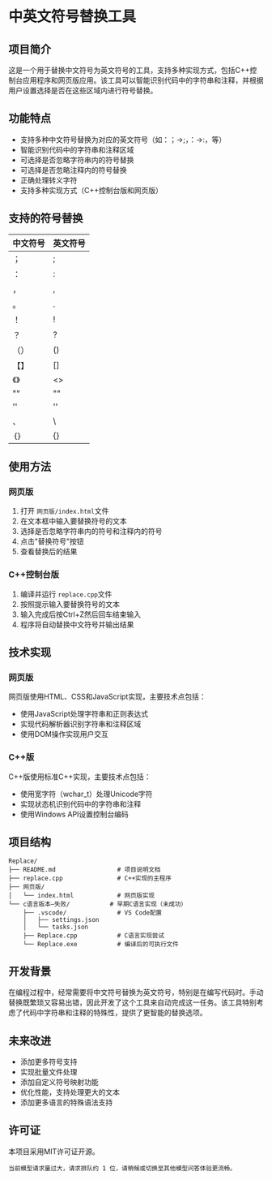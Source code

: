 
# 中英文符号替换工具

## 项目简介

这是一个用于替换中文符号为英文符号的工具，支持多种实现方式，包括C++控制台应用程序和网页版应用。该工具可以智能识别代码中的字符串和注释，并根据用户设置选择是否在这些区域内进行符号替换。

## 功能特点

- 支持多种中文符号替换为对应的英文符号（如：；→;，：→:，等）
- 智能识别代码中的字符串和注释区域
- 可选择是否忽略字符串内的符号替换
- 可选择是否忽略注释内的符号替换
- 正确处理转义字符
- 支持多种实现方式（C++控制台版和网页版）

## 支持的符号替换

| 中文符号 | 英文符号 |
| -------- | -------- |
| ；       | ;        |
| ：       | :        |
| ，       | ,        |
| 。       | .        |
| ！       | !        |
| ？       | ?        |
| （）     | ()       |
| 【】     | []       |
| 《》     | <>       |
| ""       | ""       |
| ''       | ''       |
| 、       | \        |
| ｛｝     | {}       |

## 使用方法

### 网页版

1. 打开 `网页版/index.html`文件
2. 在文本框中输入要替换符号的文本
3. 选择是否忽略字符串内的符号和注释内的符号
4. 点击"替换符号"按钮
5. 查看替换后的结果

### C++控制台版

1. 编译并运行 `replace.cpp`文件
2. 按照提示输入要替换符号的文本
3. 输入完成后按Ctrl+Z然后回车结束输入
4. 程序将自动替换中文符号并输出结果

## 技术实现

### 网页版

网页版使用HTML、CSS和JavaScript实现，主要技术点包括：

- 使用JavaScript处理字符串和正则表达式
- 实现代码解析器识别字符串和注释区域
- 使用DOM操作实现用户交互

### C++版

C++版使用标准C++实现，主要技术点包括：

- 使用宽字符（wchar_t）处理Unicode字符
- 实现状态机识别代码中的字符串和注释
- 使用Windows API设置控制台编码

## 项目结构

```
Replace/
├── README.md                 # 项目说明文档
├── replace.cpp               # C++实现的主程序
├── 网页版/                 
│   └── index.html            # 网页版实现
└── c语言版本—失败/           # 早期C语言实现（未成功）
    ├── .vscode/              # VS Code配置
    │   ├── settings.json
    │   └── tasks.json
    ├── Replace.cpp           # C语言实现尝试
    └── Replace.exe           # 编译后的可执行文件
```

## 开发背景

在编程过程中，经常需要将中文符号替换为英文符号，特别是在编写代码时。手动替换既繁琐又容易出错，因此开发了这个工具来自动完成这一任务。该工具特别考虑了代码中字符串和注释的特殊性，提供了更智能的替换选项。

## 未来改进

- 添加更多符号支持
- 实现批量文件处理
- 添加自定义符号映射功能
- 优化性能，支持处理更大的文本
- 添加更多语言的特殊语法支持

## 许可证

本项目采用MIT许可证开源。

    当前模型请求量过大，请求排队约 1 位，请稍候或切换至其他模型问答体验更流畅。
